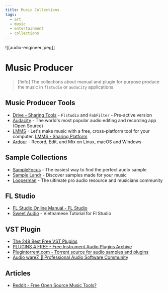 ```yaml
---
title: Music Collections
tags:
  - art
  - music
  - entertainment
  - collections
---
```

![[audio-engineer.jpeg]]
# Music Producer

>[!info]
>The collections about manual and plugin for purpose produce the music in `flstudio` or `audacity` applications

## Music Producer Tools

- [Drive - Sharing Tools](https://drive.google.com/drive/folders/1e4NHoW4z8uYJMH2ddncMtuAsP3mL1Vol) - `Flstudio` and `FabFilter` - Pre-active version
- [Audacity](https://www.audacityteam.org/download/) - The world's most popular audio editing and recording app (Open Source)
- [LMMS](https://lmms.io/download#windows) - Let's make music with a free, cross-platform tool for your computer. [LMMS - Sharing Platform](https://lmms.io/lsp/)
- [Ardour](https://ardour.org/) - Record, Edit, and Mix on Linux, macOS and Windows
## Sample Collections

- [SampleFocus](https://samplefocus.com/) - The easiest way to find the perfect audio sample
- [Sample Landr](https://samples.landr.com/) -  Discover samples made for your music
- [Looperman](https://www.looperman.com/) - The ultimate pro audio resource and musicians community
## FL Studio

- [FL Studio Online Manual - FL Studio](https://www.image-line.com/fl-studio-learning/fl-studio-online-manual/)
- [Sweet Audio](https://hocflstudio.com/) - Vietnamese Tutorial for Fl Studio
## VST Plugin

- [The 248 Best Free VST Plugins](https://blog.landr.com/best-free-vst-plugins/)
- [PLUGINS 4 FREE - Free Instrument Audio Plugins Archive](https://plugins4free.com/instruments/)
- [Plugintorrent.com - Torrent source for audio samples and plugins](https://plugintorrent.com/)
- [Audio wareZ 🎹 Professional Audio Software Community](https://audioz.download/)
## Articles

- [Reddit - Free Open Source Music Tools?](https://www.reddit.com/r/musicproduction/comments/1c7rbwx/free_open_source_music_tools/)